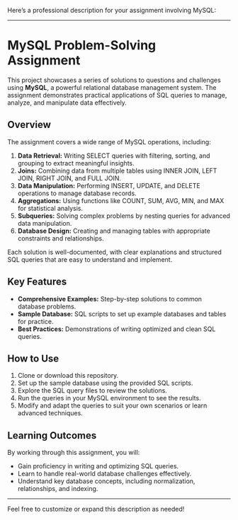 Here’s a professional description for your assignment involving MySQL:  

---

# MySQL Problem-Solving Assignment

This project showcases a series of solutions to questions and challenges using **MySQL**, a powerful relational database management system. The assignment demonstrates practical applications of SQL queries to manage, analyze, and manipulate data effectively.

## Overview

The assignment covers a wide range of MySQL operations, including:  

1. **Data Retrieval:** Writing SELECT queries with filtering, sorting, and grouping to extract meaningful insights.  
2. **Joins:** Combining data from multiple tables using INNER JOIN, LEFT JOIN, RIGHT JOIN, and FULL JOIN.  
3. **Data Manipulation:** Performing INSERT, UPDATE, and DELETE operations to manage database records.  
4. **Aggregations:** Using functions like COUNT, SUM, AVG, MIN, and MAX for statistical analysis.  
5. **Subqueries:** Solving complex problems by nesting queries for advanced data manipulation.  
6. **Database Design:** Creating and managing tables with appropriate constraints and relationships.  

Each solution is well-documented, with clear explanations and structured SQL queries that are easy to understand and implement.

## Key Features

- **Comprehensive Examples:** Step-by-step solutions to common database problems.  
- **Sample Database:** SQL scripts to set up example databases and tables for practice.  
- **Best Practices:** Demonstrations of writing optimized and clean SQL queries.  

## How to Use

1. Clone or download this repository.  
2. Set up the sample database using the provided SQL scripts.  
3. Explore the SQL query files to review the solutions.  
4. Run the queries in your MySQL environment to see the results.  
5. Modify and adapt the queries to suit your own scenarios or learn advanced techniques.  

## Learning Outcomes

By working through this assignment, you will:  

- Gain proficiency in writing and optimizing SQL queries.  
- Learn to handle real-world database challenges effectively.  
- Understand key database concepts, including normalization, relationships, and indexing.  

---

Feel free to customize or expand this description as needed!
